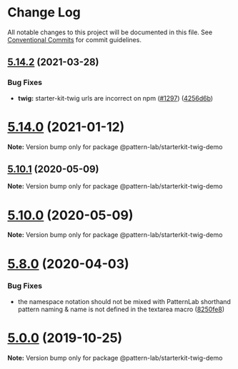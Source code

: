 # Change Log

All notable changes to this project will be documented in this file.
See [Conventional Commits](https://conventionalcommits.org) for commit guidelines.

## [5.14.2](https://github.com/pattern-lab/patternlab-node/compare/v5.14.1...v5.14.2) (2021-03-28)


### Bug Fixes

* **twig:** starter-kit-twig urls are incorrect on npm ([#1297](https://github.com/pattern-lab/patternlab-node/issues/1297)) ([4256d6b](https://github.com/pattern-lab/patternlab-node/commit/4256d6b13f9c2cfadf7620b0cb744cf71c3257f5))





# [5.14.0](https://github.com/pattern-lab/starterkit-twig-demo/compare/v5.13.3...v5.14.0) (2021-01-12)

**Note:** Version bump only for package @pattern-lab/starterkit-twig-demo





## [5.10.1](https://github.com/pattern-lab/starterkit-twig-demo/compare/v5.10.0...v5.10.1) (2020-05-09)

**Note:** Version bump only for package @pattern-lab/starterkit-twig-demo





# [5.10.0](https://github.com/pattern-lab/starterkit-twig-demo/compare/v5.9.3...v5.10.0) (2020-05-09)

**Note:** Version bump only for package @pattern-lab/starterkit-twig-demo





# [5.8.0](https://github.com/pattern-lab/starterkit-twig-demo/compare/v5.7.2...v5.8.0) (2020-04-03)


### Bug Fixes

* the namespace notation should not be mixed with PatternLab shorthand pattern naming & name is not defined in the textarea macro ([8250fe8](https://github.com/pattern-lab/starterkit-twig-demo/commit/8250fe88231d03735424d597eae40496da2cb48c))






# [5.0.0](https://github.com/pattern-lab/starterkit-twig-demo/compare/v3.0.0-beta.3...v5.0.0) (2019-10-25)

**Note:** Version bump only for package @pattern-lab/starterkit-twig-demo
